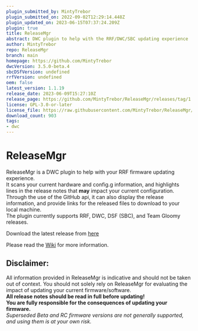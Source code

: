 ```yaml
---
plugin_submitted_by: MintyTrebor
plugin_submitted_on: 2022-09-02T12:29:14.448Z
plugin_updated_on: 2023-06-15T07:37:24.209Z
plugin: true
title: ReleaseMgr
abstract: DWC plugin to help with the RRF/DWC/SBC updating experience
author: MintyTrebor
repo: ReleaseMgr
branch: main
homepage: https://github.com/MintyTrebor
dwcVersion: 3.5.0-beta.4
sbcDSfVersion: undefined
rrfVersion: undefined
oem: false
latest_version: 1.1.19
release_date: 2023-06-09T15:27:10Z
release_page: https://github.com/MintyTrebor/ReleaseMgr/releases/tag/1.1.19
license: GPL-3.0-or-later
license_file: https://raw.githubusercontent.com/MintyTrebor/ReleaseMgr/main/LICENSE
download_count: 903
tags:
- dwc
---
```


# ReleaseMgr
  
ReleaseMgr is a DWC plugin to help with your RRF firmware updating experience.  
It scans your current hardware and config.g information, and highlights lines in the release notes that **may** impact your current configuration.  
Through the use of the GitHub api, it can also display the release information, and provide links for the released files to download to your local machine.  
The plugin currently supports RRF, DWC, DSF (SBC), and Team Gloomy releases.  
  
Download the latest release from [here](https://github.com/MintyTrebor/ReleaseMgr/releases)
  
Please read the [Wiki](https://github.com/MintyTrebor/ReleaseMgr/wiki) for more information.  
  
 ## Disclaimer:  
 All information provided in ReleaseMgr is indicative and should not be taken out of context. You should not solely rely on ReleaseMgr for evaluating the impact of updating your current firmware/software.  
**All release notes should be read in full before updating!**  
**You are fully responsible for the consequences of updating your firmware.**  
*Superseded Beta and RC firmware versions are not generally supported, and using them is at your own risk.*

